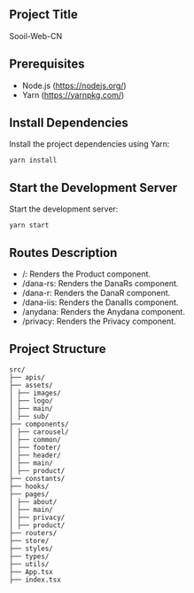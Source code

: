 ## Project Title

Sooil-Web-CN

## Prerequisites

- Node.js (https://nodejs.org/)
- Yarn (https://yarnpkg.com/)

## Install Dependencies

Install the project dependencies using Yarn:

    yarn install

## Start the Development Server

Start the development server:

    yarn start

## Routes Description

- /: Renders the Product component.
- /dana-rs: Renders the DanaRs component.
- /dana-r: Renders the DanaR component.
- /dana-iis: Renders the DanaIIs component.
- /anydana: Renders the Anydana component.
- /privacy: Renders the Privacy component.

## Project Structure

```plaintext
src/
├── apis/
├── assets/
│ ├── images/
│ ├── logo/
│ ├── main/
│ ├── sub/
├── components/
│ ├── carousel/
│ ├── common/
│ ├── footer/
│ ├── header/
│ ├── main/
│ ├── product/
├── constants/
├── hooks/
├── pages/
│ ├── about/
│ ├── main/
│ ├── privacy/
│ ├── product/
├── routers/
├── store/
├── styles/
├── types/
├── utils/
├── App.tsx
├── index.tsx
```
